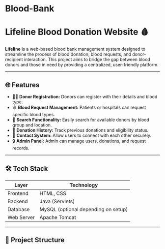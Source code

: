 # Blood-Bank
# Lifeline Blood Donation Website 🩸

**Lifeline** is a web-based blood bank management system designed to streamline the process of blood donation, blood requests, and donor-recipient interaction. This project aims to bridge the gap between blood donors and those in need by providing a centralized, user-friendly platform.

---

## 🌐 Features

- 🧑‍💻 **Donor Registration:** Donors can register with their details and blood type.
- 🩸 **Blood Request Management:** Patients or hospitals can request specific blood types.
- 📍 **Search Functionality:** Easily search for available donors by blood group and location.
- 📅 **Donation History:** Track previous donations and eligibility status.
- 📧 **Contact System:** Allow users to connect with each other securely.
- 🔒 **Admin Panel:** Admin can manage users, donations, and request records.

---

## 🛠️ Tech Stack

| Layer       | Technology     |
|-------------|----------------|
| Frontend    | HTML, CSS      |
| Backend     | Java (Servlets)|
| Database    | MySQL (optional depending on setup) |
| Web Server  | Apache Tomcat  |

---

## 📁 Project Structure


